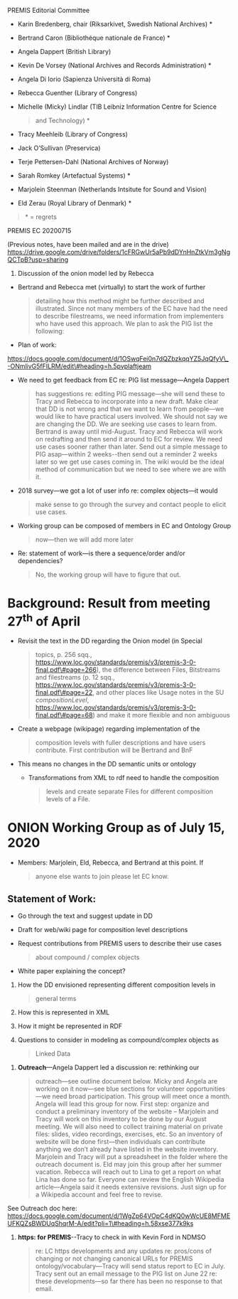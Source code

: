 PREMIS Editorial Committee

-   Karin Bredenberg, chair (Riksarkivet, Swedish National Archives) \*

-   Bertrand Caron (Bibliothéque nationale de France) \*

-   Angela Dappert (British Library)

-   Kevin De Vorsey (National Archives and Records Administration) \*

-   Angela Di Iorio (Sapienza Università di Roma)

-   Rebecca Guenther (Library of Congress)

-   Michelle (Micky) Lindlar (TIB Leibniz Information Centre for Science
    > and Technology) \*

-   Tracy Meehleib (Library of Congress)

-   Jack O’Sullivan (Preservica)

-   Terje Pettersen-Dahl (National Archives of Norway)

-   Sarah Romkey (Artefactual Systems) \*

-   Marjolein Steenman (Netherlands Intsitute for Sound and Vision)

-   Eld Zerau (Royal Library of Denmark) \*

> \* = regrets

PREMIS EC 20200715

(Previous notes, have been mailed and are in the drive) [<span
class="underline">https://drive.google.com/drive/folders/1cFRGwUr5aPb9dDYnHnZtkVm3gNgQCTpB?usp=sharing</span>](https://drive.google.com/drive/folders/1cFRGwUr5aPb9dDYnHnZtkVm3gNgQCTpB?usp=sharing)

1.  Discussion of the onion model led by Rebecca

-   Bertrand and Rebecca met (virtually) to start the work of further
    > detailing how this method might be further described and
    > illustrated. Since not many members of the EC have had the need to
    > describe filestreams, we need information from implementers who
    > have used this approach. We plan to ask the PIG list the
    > following:

-   Plan of work:

[<span
class="underline">https://docs.google.com/document/d/1OSwqFei0n7dQZbzkqqYZ5JqQfyV\_-ONmlivG5fFILRM/edit\#heading=h.5pvplaftjeam</span>](https://docs.google.com/document/d/1OSwqFei0n7dQZbzkqqYZ5JqQfyV_-ONmlivG5fFILRM/edit#heading=h.5pvplaftjeam)

-   We need to get feedback from EC re: PIG list message—Angela Dappert
    > has suggestions re: editing PIG message—she will send these to
    > Tracy and Rebecca to incorporate into a new draft. Make clear that
    > DD is not wrong and that we want to learn from people—we would
    > like to have practical users involved. We should not say we are
    > changing the DD. We are seeking use cases to learn from. Bertrand
    > is away until mid-August. Tracy and Rebecca will work on
    > redrafting and then send it around to EC for review. We need use
    > cases sooner rather than later. Send out a simple message to PIG
    > asap—within 2 weeks--then send out a reminder 2 weeks later so we
    > get use cases coming in. The wiki would be the ideal method of
    > communication but we need to see where we are with it.

-   2018 survey—we got a lot of user info re: complex objects—it would
    > make sense to go through the survey and contact people to elicit
    > use cases.

-   Working group can be composed of members in EC and Ontology Group
    > now—then we will add more later

-   Re: statement of work—is there a sequence/order and/or dependencies?
    > No, the working group will have to figure that out.

**Background: Result from meeting 27<sup>th</sup> of April**
============================================================

-   Revisit the text in the DD regarding the Onion model (in Special
    > topics, p. 256 sqq., [<span
    > class="underline">https://www.loc.gov/standards/premis/v3/premis-3-0-final.pdf\#page=266</span>](https://www.loc.gov/standards/premis/v3/premis-3-0-final.pdf#page=266)),
    > the difference between Files, Bitstreams and filestreams (p. 12
    > sqq., [<span
    > class="underline">https://www.loc.gov/standards/premis/v3/premis-3-0-final.pdf\#page=22</span>](https://www.loc.gov/standards/premis/v3/premis-3-0-final.pdf#page=22),
    > and other places like Usage notes in the SU *compositionLevel*,
    > [<span
    > class="underline">https://www.loc.gov/standards/premis/v3/premis-3-0-final.pdf\#page=68</span>](https://www.loc.gov/standards/premis/v3/premis-3-0-final.pdf#page=68))
    > and make it more flexible and non ambiguous

-   Create a webpage (wikipage) regarding implementation of the
    > composition levels with fuller descriptions and have users
    > contribute. First contribution will be Bertrand and BnF

-   This means no changes in the DD semantic units or ontology

    -   Transformations from XML to rdf need to handle the composition
        > levels and create separate Files for different composition
        > levels of a File.

ONION Working Group as of July 15, 2020
=======================================

-   Members: Marjolein, Eld, Rebecca, and Bertrand at this point. If
    > anyone else wants to join please let EC know.

Statement of Work:
------------------

-   Go through the text and suggest update in DD

-   Draft for web/wiki page for composition level descriptions

-   Request contributions from PREMIS users to describe their use cases
    > about compound / complex objects

-   White paper explaining the concept? 

1.  How the DD envisioned representing different composition levels in
    > general terms

2.  How this is represented in XML

3.  How it might be represented in RDF

4.  Questions to consider in modeling as compound/complex objects as
    > Linked Data

<!-- -->

1.  **Outreach**—Angela Dappert led a discussion re: rethinking our
    > outreach—see outline document below. Micky and Angela are working
    > on it now—see blue sections for volunteer opportunities—we need
    > broad participation. This group will meet once a month. Angela
    > will lead this group for now. First step: organize and conduct a
    > preliminary inventory of the website – Marjolein and Tracy will
    > work on this inventory to be done by our August meeting. We will
    > also need to collect training material on private files: slides,
    > video recordings, exercises, etc. So an inventory of website will
    > be done first—then individuals can contribute anything we don’t
    > already have listed in the website inventory. Marjolein and Tracy
    > will put a spreadsheet in the folder where the outreach document
    > is. Eld may join this group after her summer vacation. Rebecca
    > will reach out to Lina to get a report on what Lina has done so
    > far. Everyone can review the English Wikipedia article—Angela said
    > it needs extensive revisions. Just sign up for a Wikipedia account
    > and feel free to revise.

See Outreach doc here: [<span
class="underline">https://docs.google.com/document/d/1WgZp64VOpC4dKQ0wWcUE8MFMEUFKQZsBWDUqShqrM-A/edit?pli=1\#heading=h.58xse377k9ks</span>](https://docs.google.com/document/d/1WgZp64VOpC4dKQ0wWcUE8MFMEUFKQZsBWDUqShqrM-A/edit?pli=1#heading=h.58xse377k9ks)

1.  **https: for PREMIS**--Tracy to check in with Kevin Ford in NDMSO
    > re: LC https developments and any updates re: pros/cons of
    > changing or not changing canonical URLs for PREMIS
    > ontology/vocabulary—Tracy will send status report to EC in July.
    > Tracy sent out an email message to the PIG list on June 22 re:
    > these developments—so far there has been no response to that
    > email.
